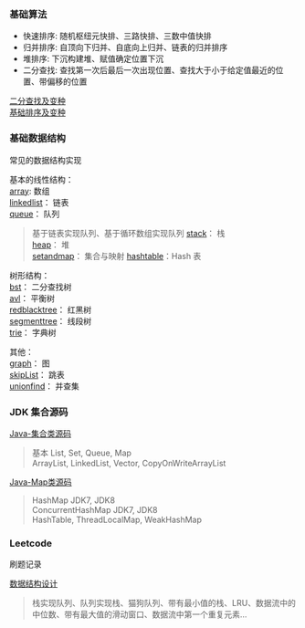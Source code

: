 ### 基础算法
- 快速排序: 随机枢纽元快排、三路快排、三数中值快排  
- 归并排序: 自顶向下归并、自底向上归并、链表的归并排序  
- 堆排序:  下沉构建堆、赋值确定位置下沉  
- 二分查找: 查找第一次后最后一次出现位置、查找大于小于给定值最近的位置、带偏移的位置  

[二分查找及变种](https://www.notion.so/janhen/f5b8248a6ddc441bad22c4e94d65b63a)  
[基础排序及变种](https://www.notion.so/janhen/e24845b45c5345c9b037c23bda979356)

### 基础数据结构
常见的数据结构实现   
  
基本的线性结构：   
[array](src/com/janhen/structures/array): 数组  
[linkedlist](src/com/janhen/structures/linkedlist)： 链表  
[queue](src/com/janhen/structures/queue)： 队列       
> 基于链表实现队列、基于循环数组实现队列
[stack](src/com/janhen/structures/stack)： 栈  
[heap](src/com/janhen/structures/heap)： 堆  
[setandmap](src/com/janhen/structures/setandmap)： 集合与映射 
[hashtable](src/com/janhen/structures/hashtable)：Hash 表  

树形结构：  
[bst](src/com/janhen/structures/bst)： 二分查找树  
[avl](src/com/janhen/structures/avl)： 平衡树  
[redblacktree](src/com/janhen/structures/redblacktree)： 红黑树  
[segmenttree](src/com/janhen/structures/segmenttree)： 线段树  
[trie](src/com/janhen/structures/trie)： 字典树  

其他：  
[graph](src/com/janhen/structures/graph)： 图  
[skipList](src/com/janhen/structures/skipList)： 跳表  
[unionfind](src/com/janhen/structures/unionfind)： 并查集  


### JDK 集合源码

[Java-集合类源码](https://www.notion.so/janhen/Java-13de9f29afb34f34bab5ae9e604eae77)
> 基本 List, Set, Queue, Map   
ArrayList, LinkedList, Vector, CopyOnWriteArrayList  

[Java-Map类源码](https://www.notion.so/janhen/Java-Map-fe72eca8c00c49a39111d38dddefd92c)
> HashMap JDK7, JDK8   
ConcurrentHashMap JDK7, JDK8  
HashTable, ThreadLocalMap, WeakHashMap   



### Leetcode

刷题记录

[数据结构设计](https://www.notion.so/janhen/4e3eb0c209ee47829f2850794163d3d8)  
> 栈实现队列、队列实现栈、猫狗队列、带有最小值的栈、LRU、数据流中的中位数、带有最大值的滑动窗口、数据流中第一个重复元素...
